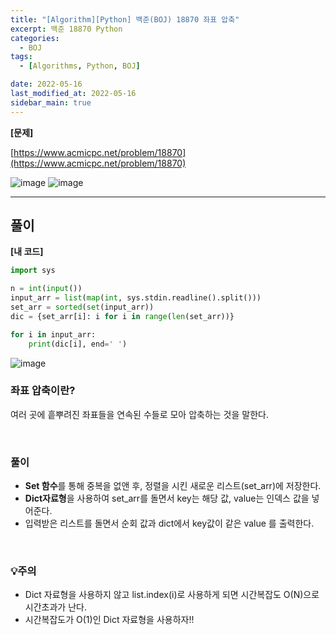```yaml
---
title: "[Algorithm][Python] 백준(BOJ) 18870 좌표 압축"
excerpt: 백준 18870 Python
categories:
  - BOJ
tags:
  - [Algorithms, Python, BOJ]

date: 2022-05-16
last_modified_at: 2022-05-16
sidebar_main: true
---
```


**[문제]**

[https://www.acmicpc.net/problem/18870](https://www.acmicpc.net/problem/18870)

![image](https://user-images.githubusercontent.com/31675698/168518462-d17810d2-9fad-4a16-bd28-2e22696783d7.png)
![image](https://user-images.githubusercontent.com/31675698/168518479-b69aa533-4ef3-435a-951c-abf395d48ef5.png)

<hr>

## 풀이

**[내 코드]**

```python
import sys

n = int(input())
input_arr = list(map(int, sys.stdin.readline().split()))
set_arr = sorted(set(input_arr))
dic = {set_arr[i]: i for i in range(len(set_arr))}

for i in input_arr:
    print(dic[i], end=' ')
```

![image](https://user-images.githubusercontent.com/31675698/168518433-6dd60e70-5377-46da-a861-4b50d3fadbe8.png)

### 좌표 압축이란?

여러 곳에 흩뿌려진 좌표들을 연속된 수들로 모아 압축하는 것을 말한다.

<br/>

### 풀이

- **Set 함수**를 통해 중복을 없앤 후, 정렬을 시킨 새로운 리스트(set_arr)에 저장한다.
- **Dict자료형**을 사용하여 set_arr를 돌면서 key는 해당 값, value는 인덱스 값을 넣어준다.
- 입력받은 리스트를 돌면서 순회 값과 dict에서 key값이 같은 value 를 출력한다.

<br/>
  
### 💡주의
- Dict 자료형을 사용하지 않고 list.index(i)로 사용하게 되면 시간복잡도 O(N)으로 시간초과가 난다.
- 시간복잡도가 O(1)인 Dict 자료형을 사용하자!!
